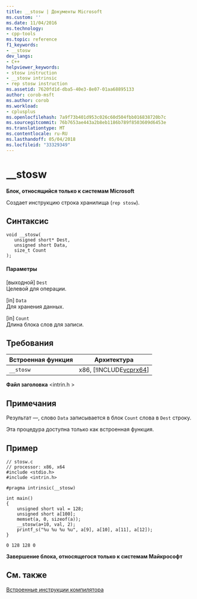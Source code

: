 ```yaml
---
title: __stosw | Документы Microsoft
ms.custom: ''
ms.date: 11/04/2016
ms.technology:
- cpp-tools
ms.topic: reference
f1_keywords:
- __stosw
dev_langs:
- C++
helpviewer_keywords:
- stosw instruction
- __stosw intrinsic
- rep stosw instruction
ms.assetid: 7620fd1d-dba5-40e3-8e07-01aa68895133
author: corob-msft
ms.author: corob
ms.workload:
- cplusplus
ms.openlocfilehash: 7a9f73b401d953c026c60d504fbb016838720b7c
ms.sourcegitcommit: 76b7653ae443a2b8eb1186b789f8503609d6453e
ms.translationtype: MT
ms.contentlocale: ru-RU
ms.lasthandoff: 05/04/2018
ms.locfileid: "33329349"
---
```

# <a name="stosw"></a>__stosw
**Блок, относящийся только к системам Microsoft**  
  
 Создает инструкцию строка хранилища (`rep stosw`).  
  
## <a name="syntax"></a>Синтаксис  
  
```  
void __stosw(   
   unsigned short* Dest,   
   unsigned short Data,   
   size_t Count   
);  
```  
  
#### <a name="parameters"></a>Параметры  
 [выходной] `Dest`  
 Целевой для операции.  
  
 [in] `Data`  
 Для хранения данных.  
  
 [in] `Count`  
 Длина блока слов для записи.  
  
## <a name="requirements"></a>Требования  
  
|Встроенная функция|Архитектура|  
|---------------|------------------|  
|`__stosw`|x86, [!INCLUDE[vcprx64](../assembler/inline/includes/vcprx64_md.md)]|  
  
 **Файл заголовка** \<intrin.h >  
  
## <a name="remarks"></a>Примечания  
 Результат —, слово `Data` записывается в блок `Count` слова в `Dest` строку.  
  
 Эта процедура доступна только как встроенная функция.  
  
## <a name="example"></a>Пример  
  
```  
// stosw.c  
// processor: x86, x64  
#include <stdio.h>  
#include <intrin.h>  
  
#pragma intrinsic(__stosw)  
  
int main()  
{  
    unsigned short val = 128;  
    unsigned short a[100];  
    memset(a, 0, sizeof(a));  
    __stosw(a+10, val, 2);  
    printf_s("%u %u %u %u", a[9], a[10], a[11], a[12]);     
}  
```  
  
```Output  
0 128 128 0  
```  
  
**Завершение блока, относящегося только к системам Майкрософт**  
  
## <a name="see-also"></a>См. также  
 [Встроенные инструкции компилятора](../intrinsics/compiler-intrinsics.md)